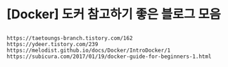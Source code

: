 # [Docker] 도커 참고하기 좋은 블로그 모음

## 
```
https://taetoungs-branch.tistory.com/162
https://ydeer.tistory.com/239
https://melodist.github.io/docs/Docker/IntroDocker/1
https://subicura.com/2017/01/19/docker-guide-for-beginners-1.html
```

